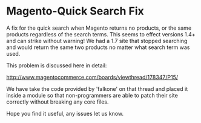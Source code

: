 Magento-Quick Search Fix
======================

A fix for the quick search when Magento returns no products, or the same products regardless of the search terms. This seems to effect versions 1.4+ and can strike without warning! We had a 1.7 site that stopped searching and would return the same two products no matter what search term was used.

This problem is discussed here in detail:

http://www.magentocommerce.com/boards/viewthread/178347/P15/

We have take the code provided by 'falkone' on that thread and placed it inside a module so that non-programmers are able to patch their site correctly without breaking any core files.

Hope you find it useful, any issues let us know.

